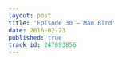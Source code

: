 ```yaml
---
layout: post
title: 'Episode 30 – Man Bird'
date: 2016-02-23
published: true
track_id: 247893856
---
```

<div class='list post-player' track='{{page.track_id}}'></div>